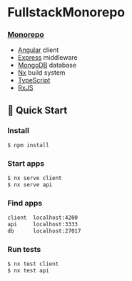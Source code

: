 # FullstackMonorepo

### [Monorepo](https://monorepo.tools/)

- [Angular](https://angular.io/) client
- [Express](https://expressjs.com/) middleware
- [MongoDB](https://www.mongodb.com/) database
- [Nx](https://nx.dev) build system
- [TypeScript](https://www.typescriptlang.org/)
- [RxJS](https://rxjs.dev/)
  <br>

## 🔎 Quick Start

### Install

```bash
$ npm install
```

### Start apps

```bash
$ nx serve client
$ nx serve api
```

### Find apps

```bash
client  localhost:4200
api     localhost:3333
db      localhost:27017
```

### Run tests

```bash
$ nx test client
$ nx test api
```
